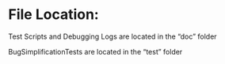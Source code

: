 
<h1>File Location:</h1>
Test Scripts and Debugging Logs are located in the “doc” folder

BugSimplificationTests are located in the “test” folder

